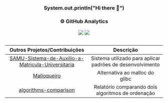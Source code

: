 <div align="center" style="display: inline_block">
  
### System.out.println("Hi there 👋")

### :gear:  GitHub Analytics

<div>
  <img align="center" src="https://github-readme-stats.vercel.app/api?username=FerroEduardo&hide=stars&count_private=true&show_icons=true&hide_rank=true&theme=dark" />
  <img align="center" src="https://github-readme-stats.vercel.app/api/top-langs/?username=FerroEduardo&layout=compact&theme=dark" />
</div>

<br>

  
|                  Outros Projetos/Contribuições                  |                  Descrição                  |
|:-------------------------------------------------:|:-------------------------------------------------:|
|[SAMU-Sistema-de-Auxilio-a-Matricula-Universitaria](https://github.com/Softawii/SAMU-Sistema-de-Auxilio-a-Matricula-Universitaria)| Sistema utilizado para aplicar padrões de desenvolvimento |
|[Malloqueiro](https://github.com/Softawii/Malloqueiro)| Alternativa ao malloc do glibc |
|[algorithms-comparison](https://github.com/Softawii/algorithms-comparison)| Relatório comparando dois algoritmos de ordenação  |
  
</div>
